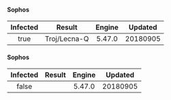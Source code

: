 #### Sophos

| Infected |    Result    | Engine | Updated  |
| :------: | :----------: | :----: | :------: |
|   true   | Troj/Lecna-Q | 5.47.0 | 20180905 |

#### Sophos

| Infected | Result | Engine | Updated  |
| :------: | :----: | :----: | :------: |
|  false   |        | 5.47.0 | 20180905 |

